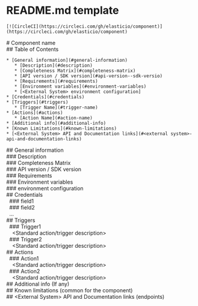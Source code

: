 # README[]().md template

`[![CircleCI](https://circleci.com/gh/elasticio/component)](https://circleci.com/gh/elasticio/component)`

\# Component name\
\## Table of Contents

```
* [General information](#general-information)
   * [Description](#description)
   * [Completeness Matrix](#completeness-matrix)
   * [API version / SDK version](#api-version--sdk-versio)
   * [Requirements](#requirements)
   * [Environment variables](#environment-variables)
   * [<External System> environment configuration]
* [Credentials](#credentials)
* [Triggers](#triggers)
   * [Trigger Name](#trigger-name)
* [Actions](#actions)
   * [Action Name](#action-name)
* [Additional info](#additional-info)
* [Known Limitations](#known-limitations)
* [<External System> API and Documentation links](#<external system>-api-and-documentation-links)
```

\## General information\
\### Description\
\### Completeness Matrix\
\### API version / SDK version\
\### Requirements\
\### Environment variables\
\### <External System> environment configuration\
\## Credentials\
&nbsp;&nbsp;\### field1\
&nbsp;&nbsp;\### field2\
&nbsp;&nbsp;\...\
\## Triggers\
&nbsp;&nbsp;\### Trigger1\
&nbsp;&nbsp;&nbsp;&nbsp;\<Standard action/trigger description>\
&nbsp;&nbsp;\### Trigger2\
&nbsp;&nbsp;&nbsp;&nbsp;\<Standard action/trigger description>\
\## Actions\
&nbsp;&nbsp;\### Action1\
&nbsp;&nbsp;&nbsp;&nbsp;\<Standard action/trigger description>\
&nbsp;&nbsp;\### Action2\
&nbsp;&nbsp;&nbsp;&nbsp;\<Standard action/trigger description>\
\## Additional info (If any)\
\## Known limitations (common for the component)\
\## \<External System> API and Documentation links (endpoints)
